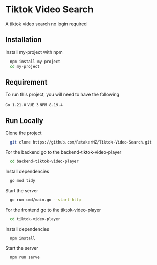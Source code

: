 
# Tiktok Video Search

A tiktok video search no login required


## Installation

Install my-project with npm

```bash
  npm install my-project
  cd my-project
```
    
## Requirement

To run this project, you will need to have the following

`Go 1.21.0`
`VUE 3`
`NPM 8.19.4`



## Run Locally

Clone the project

```bash
  git clone https://github.com/RetakerMZ/Tiktok-Video-Search.git
```

For the backend go to the backend-tiktok-video-player

```bash
  cd backend-tiktok-video-player
```

Install dependencies

```bash
  go mod tidy
```

Start the server

```bash
  go run cmd/main.go --start-http
```

For the frontend go to the tiktok-video-player

```bash
  cd tiktok-video-player
```

Install dependencies

```bash
  npm install
```

Start the server

```bash
  npm run serve
```

